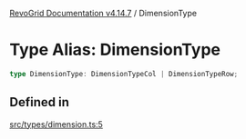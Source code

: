[RevoGrid Documentation v4.14.7](README.md) / DimensionType

# Type Alias: DimensionType

```ts
type DimensionType: DimensionTypeCol | DimensionTypeRow;
```

## Defined in

[src/types/dimension.ts:5](https://github.com/revolist/revogrid/blob/1dd2182aeba2c7ed876161836e4edd5b0fccb479/src/types/dimension.ts#L5)

